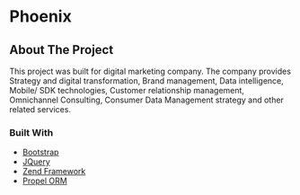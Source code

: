 # Phoenix

<!-- ABOUT THE PROJECT -->
## About The Project

This project was built for digital marketing company. The company provides Strategy and digital transformation, Brand management, Data intelligence, Mobile/ SDK technologies, Customer relationship management, Omnichannel Consulting, Consumer Data Management strategy and other related services.

### Built With

* [Bootstrap](https://getbootstrap.com)
* [JQuery](https://jquery.com)
* [Zend Framework](https://www.zend.com/)
* [Propel ORM](http://propelorm.org)
